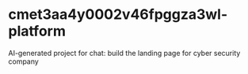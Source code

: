 # cmet3aa4y0002v46fpggza3wl-platform
AI-generated project for chat: build the landing page for cyber security company
